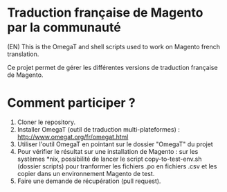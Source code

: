 Traduction française de Magento par la communauté
=================================================
(EN) This is the OmegaT and shell scripts used to work on Magento french translation.

Ce projet permet de gérer les différentes versions de traduction française de Magento.


Comment participer ?
====================
1. Cloner le repository.
2. Installer OmegaT (outil de traduction multi-plateformes) : http://www.omegat.org/fr/omegat.html
3. Utiliser l'outil OmegaT en pointant sur le dossier "OmegaT" du projet
4. Pour vérifier le résultat sur une installation de Magento : sur les systèmes *nix, possibilité de lancer le script copy-to-test-env.sh (dossier scripts) pour tranformer les fichiers .po en fichiers .csv et les copier dans un environnement Magento de test.
5. Faire une demande de récupération (pull request).

